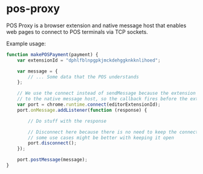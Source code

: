 # pos-proxy
POS Proxy is a browser extension and native message host that enables web pages to connect to POS terminals via TCP sockets.

Example usage:
```javascript
function makePOSPayment(payment) {
    var extensionId = "dphlfblnpgpkjmckdehggknkknlihoed";

    var message = {
        // ... Some data that the POS understands
    };

    // We use the connect instead of sendMessage because the extension makes another asyn call
    // to the native message host, so the callback fires before the extension gets the real response back
    var port = chrome.runtime.connect(editorExtensionId);
    port.onMessage.addListener(function (response) {

        // Do stuff with the response

        // Disconnect here because there is no need to keep the connection open
        // some use cases might be better with keeping it open
        port.disconnect();
    });

    port.postMessage(message);
}
```
